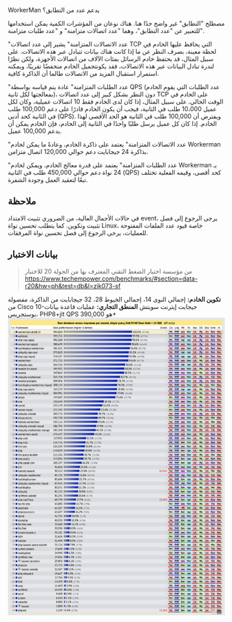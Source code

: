 WorkerMan يدعم عدد من التطابق؟

مصطلح "التطابق" غير واضح جدًا هنا. هناك نوعان من المؤشرات الكمية يمكن استخدامها للتعبير عن "عدد التطابق"، وهما "عدد اتصالات متزامنة" و "عدد طلبات متزامنة".

"عدد الاتصالات المتزامنة" يشير إلى عدد اتصالات TCP التي يحافظ عليها الخادم في لحظة معينة، بصرف النظر عن ما إذا كانت هناك بيانات تتبادل عبر هذه الاتصالات. على سبيل المثال، قد يحتفظ خادم الرسائل بمئات الآلاف من اتصالات الأجهزة، ولكن نظرًا لندرة تبادل البيانات عبر هذه الاتصالات، فقد يكونتحميل الخادم منخفضًا تقريبًا، ويمكنه استمرار استقبال المزيد من الاتصالات طالما أن الذاكرة كافية.

"عدد الطلبات المتزامنة" عادة يتم قياسه بواسطة QPS (عدد الطلبات التي يقوم الخادم بمعالجتها لكل ثانية)، دون النظر بشكل كبير إلى عدد اتصالات TCP على الخادم في الوقت الحالي. على سبيل المثال، إذا كان لدى الخادم فقط 10 اتصالات عميلية، وكان لكل عميل 10،000 طلب في الثانية، فيجب أن يكون الخادم قادرًا على دعم 100,000 طلب في الثانية كحد أدنى (QPS). ويفترض أن 100,000 طلب في الثانية هو الحد الأقصى لهذا الخادم. إذا كان كل عميل يرسل طلبًا واحدًا في الثانية إلى الخادم، فإن الخادم يمكن أن يدعم 100,000 عميل.

"عدد الاتصالات المتزامنة" يعتمد على ذاكرة الخادم، وعادةً ما يمكن لخادم Workerman بذاكرة 24 جيجابايت دعم حوالي 120,000 اتصال متزامن.

"عدد الطلبات المتزامنة" يعتمد على قدرة معالج الخادم، ويمكن لخادم Workerman بـ 24 نواة دعم حوالي 450,000 طلب في الثانية (QPS) كحد أقصى، وقيمه الفعلية تختلف تبعًا لتعقيد العمل وجودة الشفرة.

## ملاحظة

في حالات الأحمال العالية، من الضروري تثبيت الامتداد event، يرجى الرجوع إلى فصل تثبيت وتكوين. كما يتطلب تحسين نواة Linux، خاصة قيود عدد الملفات المفتوحة للعمليات، يرجى الرجوع إلى فصل تحسين نواة المرفقات.

## بيانات الاختبار

> من مؤسسة اختبار الضغط التقني المعترف بها من الجولة 20 للاختبار
https://www.techempower.com/benchmarks/#section=data-r20&hw=ph&test=db&l=zik073-sf

**تكوين الخادم:**
إجمالي النوى 14، إجمالي الخيوط 28، 32 جيجابايت من الذاكرة، مفصولة من Cisco 10-جيجابت إيثرنت سويتش
**المنطق التجاري:**
عمليات قاعدة بيانات بوستجريس، PHP8+jit
QPS هو 390,000+ ![screenshot_1636522357217](../images/screenshot_1636522357217.png)
